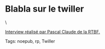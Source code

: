# Blabla sur le twiller

\

[Interview réalisé par Pascal Claude de la RTBF.](http://www.rtbf.be/info/matin-premiere/neo-techno-twiller-93345)

Tags: noepub, rp, Twiller